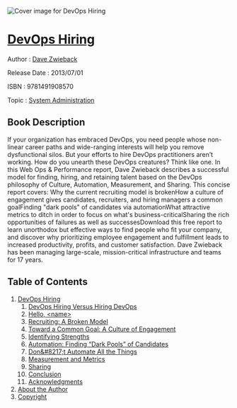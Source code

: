 ![Cover image for DevOps Hiring](https://imgdetail.ebookreading.net/cover/cover/system_admin/EB9781491908570.jpg)

[DevOps Hiring](https://ebookreading.net/view/book/DevOps+Hiring-EB9781491908570_1.html "DevOps Hiring")
====================================================================================================================

Author : [Dave Zwieback](https://ebookreading.net/search/author/Dave+Zwieback)

Release Date : 2013/07/01

ISBN : 9781491908570

Topic : [System Administration](https://ebookreading.net/search/category/system-administration)

Book Description
-----------------

If your organization has embraced DevOps, you need people whose non-linear career paths and wide-ranging interests will help you remove dysfunctional silos. But your efforts to hire DevOps practitioners aren’t working. How do you unearth these DevOps creatures? Think like one.
In this Web Ops &amp; Performance report, Dave Zwieback describes a successful model for finding, hiring, and retaining talent based on the DevOps philosophy of Culture, Automation, Measurement, and Sharing.
This concise report covers:
Why the current recruiting model is brokenHow a culture of engagement gives candidates, recruiters, and hiring managers a common goalFinding "dark pools" of candidates via automationWhat attractive metrics to ditch in order to focus on what's business-criticalSharing the rich opportunities of failures as well as successesDownload this free report to learn unorthodox but effective ways to find people who fit your company, and discover why prioritizing employee engagement and fulfillment leads to increased productivity, profits, and customer satisfaction.
Dave Zwieback has been managing large-scale, mission-critical infrastructure and teams for 17 years.
              
Table of Contents
-----------------

1. [DevOps Hiring](https://ebookreading.net/view/book/DevOps+Hiring-EB9781491908570_4.html)
    1. [DevOps Hiring Versus Hiring DevOps](https://ebookreading.net/view/book/DevOps+Hiring-EB9781491908570_4.html#_devops_hiring_vers)
    1. [Hello, &lt;name&gt;](https://ebookreading.net/view/book/DevOps+Hiring-EB9781491908570_4.html#_hello_lt_name_gt)
    1. [Recruiting: A Broken Model](https://ebookreading.net/view/book/DevOps+Hiring-EB9781491908570_4.html#_recruiting_a_broke)
    1. [Toward a Common Goal: A Culture of Engagement](https://ebookreading.net/view/book/DevOps+Hiring-EB9781491908570_4.html#_toward_a_common_go)
    1. [Identifying Strengths](https://ebookreading.net/view/book/DevOps+Hiring-EB9781491908570_4.html#_identifying_streng)
    1. [Automation: Finding “Dark Pools” of Candidates](https://ebookreading.net/view/book/DevOps+Hiring-EB9781491908570_4.html#_automation_finding)
    1. [Don&amp;#8217;t Automate All the Things](https://ebookreading.net/view/book/DevOps+Hiring-EB9781491908570_4.html#_emphasis_don_t_emp)
    1. [Measurement and Metrics](https://ebookreading.net/view/book/DevOps+Hiring-EB9781491908570_4.html#_measurement_and_me)
    1. [Sharing](https://ebookreading.net/view/book/DevOps+Hiring-EB9781491908570_4.html#_sharing)
    1. [Conclusion](https://ebookreading.net/view/book/DevOps+Hiring-EB9781491908570_4.html#_conclusion)
    1. [Acknowledgments](https://ebookreading.net/view/book/DevOps+Hiring-EB9781491908570_4.html#_acknowledgments)
1. [About the Author](https://ebookreading.net/view/book/DevOps+Hiring-EB9781491908570_5.html)
1. [Copyright](https://ebookreading.net/view/book/DevOps+Hiring-EB9781491908570_6.html)

